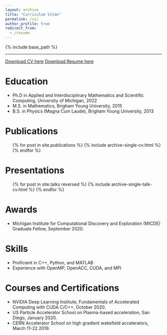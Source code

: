 ```yaml
---
layout: archive
title: "Curriculum Vitae"
permalink: /cv/
author_profile: true
redirect_from:
  - /resume
---
```


{% include base_path %}

---
[Download CV here](http://RTSandberg.github.io/files/sandberg_cv.pdf)
[Download Resume here](http://RTSandberg.github.io/files/sandberg_resume.pdf)

Education
======
* Ph.D in Applied and Interdisciplinary Mathematics and Scientific Computing, University of Michigan, 2022
* M.S. in Mathematics, Brigham Young University, 2015
* B.S. in Physics (Magna Cum Laude), Brigham Young University, 2013

Publications
======
  <ul>{% for post in site.publications %}
    {% include archive-single-cv.html %}
  {% endfor %}</ul>
  
Presentations
======
  <ul>{% for post in site.talks reversed %}
    {% include archive-single-talk-cv.html %}
  {% endfor %}</ul>
  
Awards
===
* Michigan Institute for Computational Discovery and Exploration (MICDE) Graduate Fellow, September 2020.
  
Skills
======
* Proficient in C++,  Python, and MATLAB
* Experience with OpenMP, OpenACC, CUDA, and MPI

Courses and Certifications
==========================
* NVIDIA Deep Learning Institute, Fundamentals of Accelerated Computing with CUDA C/C++, October 2020.
* US Particle Accelerator School on Plasma-based acceleration, San Diego, January 2020.
* CERN Accelerator School on high gradient wakefield accelerators, March 11-22 2019.
